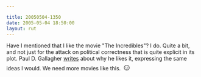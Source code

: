 ```yaml
---

title: 20050504-1350
date: 2005-05-04 18:50:00
layout: rut
---
```


<p> Have I mentioned that I like the movie "The Incredibles"?
I do. Quite a bit, and not just for the attack on political
correctness that is quite explicit in its plot.  Paul D. Gallagher <a href="http://www.townhall.com/columnists/GuestColumns/Gallagher20050501.shtml">writes</a>
about why he likes it, expressing the same ideas I would.  We need
more movies like this. <font size="+2">&#x263a;</font></p>

